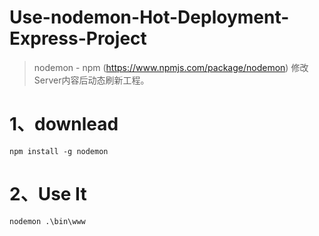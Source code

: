 # Use-nodemon-Hot-Deployment-Express-Project



> nodemon - npm    (https://www.npmjs.com/package/nodemon)  修改Server内容后动态刷新工程。

# 1、downlead

```
npm install -g nodemon
```

# 2、Use It

```
nodemon .\bin\www
```

